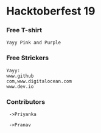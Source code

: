 # Hacktoberfest 19

### Free T-shirt
	Yayy Pink and Purple

### Free Strickers
	Yayy: 	
	www.github 
	com,www.digitalocean.com
	www.dev.io

### Contributors

	 ->Priyanka

	 ->Pranav
